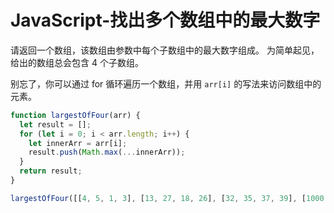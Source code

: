 # JavaScript-找出多个数组中的最大数字

请返回一个数组，该数组由参数中每个子数组中的最大数字组成。 为简单起见，给出的数组总会包含 4 个子数组。

别忘了，你可以通过 for 循环遍历一个数组，并用 `arr[i]` 的写法来访问数组中的元素。

```js
function largestOfFour(arr) {
  let result = [];
  for (let i = 0; i < arr.length; i++) {
    let innerArr = arr[i];
    result.push(Math.max(...innerArr));
  }
  return result;
}

largestOfFour([[4, 5, 1, 3], [13, 27, 18, 26], [32, 35, 37, 39], [1000, 1001, 857, 1]]);
```


